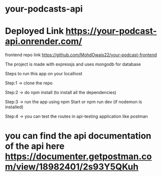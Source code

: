 # your-podcasts-api

# Deployed Link https://your-podcast-api.onrender.com/

frontend repo link https://github.com/MohdOwais22/your-podcast-frontend

The project is made with expressjs and uses mongodb for database

Steps to run this app on your localhost

Step:1 -> clone the repo

Step:2 -> do npm install (to install all the dependencies)

Step:3 -> run the app using npm Start or npm run dev (if nodemon is installed)

Step:4 -> you can test the routes in api-testing application like postman

# you can find the api documentation of the api here https://documenter.getpostman.com/view/18982401/2s93Y5QKuh
